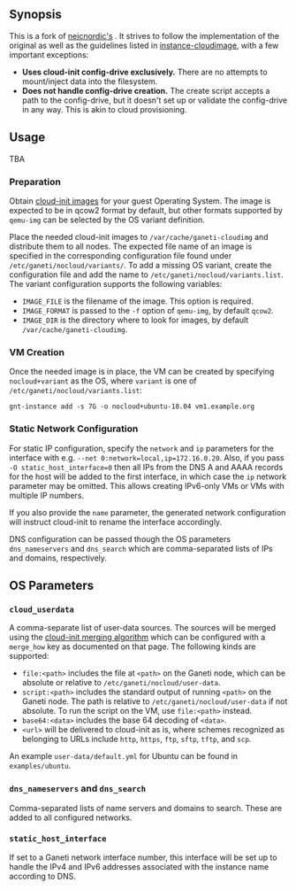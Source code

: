 ## Synopsis
This is a fork of [neicnordic's](https://github.com/neicnordic/ganeti-os-nocloud) . It strives to follow the implementation of the original as well as the guidelines listed in [instance-cloudimage][],  with a few important exceptions:

* **Uses cloud-init config-drive exclusively.** There are no attempts to mount/inject data into the filesystem.
* **Does not handle config-drive creation.** The create script accepts a path to the config-drive, but it doesn't set up or validate the config-drive in any way. This is akin to cloud provisioning.

## Usage
TBA

### Preparation

Obtain [cloud-init images][openstack-obtain-images] for your guest Operating
System.  The image is expected to be in qcow2 format by default, but other
formats supported by `qemu-img` can be selected by the OS variant
definition.

Place the needed cloud-init images to `/var/cache/ganeti-cloudimg` and
distribute them to all nodes.  The expected file name of an image is
specified in the corresponding configuration file found under
`/etc/ganeti/nocloud/variants/`.  To add a missing OS variant, create the
configuration file and add the name to `/etc/ganeti/nocloud/variants.list`.
The variant configuration supports the following variables:

  - `IMAGE_FILE` is the filename of the image. This option is required.
  - `IMAGE_FORMAT` is passed to the `-f` option of `qemu-img`, by default
    `qcow2`.
  - `IMAGE_DIR` is the directory where to look for images, by default
    `/var/cache/ganeti-cloudimg`.

### VM Creation

Once the needed image is in place, the VM can be created by specifying
`nocloud+variant` as the OS, where `variant` is one of
`/etc/ganeti/nocloud/variants.list`:

    gnt-instance add -s 7G -o nocloud+ubuntu-18.04 vm1.example.org

### Static Network Configuration

For static IP configuration, specify the `network` and `ip` parameters for
the interface with e.g. `--net 0:network=local,ip=172.16.0.20`.  Also, if
you pass `-O static_host_interface=0` then all IPs from the DNS A and AAAA
records for the host will be added to the first interface, in which case the
`ip` network parameter may be omitted.  This allows creating IPv6-only VMs
or VMs with multiple IP numbers.

If you also provide the `name` parameter, the generated network
configuration will instruct cloud-init to rename the interface accordingly.

DNS configuration can be passed though the OS parameters `dns_nameservers`
and `dns_search` which are comma-separated lists of IPs and domains,
respectively.

## OS Parameters

### `cloud_userdata`

A comma-separate list of user-data sources.  The sources will be merged
using the [cloud-init merging algorithm][cloud-init-merge] which can be
configured with a `merge_how` key as documented on that page. The following
kinds are supported:

  - `file:<path>` includes the file at `<path>` on the Ganeti node, which
    can be absolute or relative to `/etc/ganeti/nocloud/user-data`.
  - `script:<path>` includes the standard output of running `<path>` on the
    Ganeti node. The path is relative to `/etc/ganeti/nocloud/user-data` if
    not absolute. To run the script on the VM, use `file:<path>` instead.
  - `base64:<data>` includes the base 64 decoding of `<data>`.
  - `<url>` will be delivered to cloud-init as is, where schemes recognized
    as belonging to URLs include `http`, `https`, `ftp`, `sftp`, `tftp`, and
    `scp`.

An example `user-data/default.yml` for Ubuntu can be found in
`examples/ubuntu`.

### `dns_nameservers` and `dns_search`

Comma-separated lists of name servers and domains to search. These are added
to all configured networks.

### `static_host_interface`

If set to a Ganeti network interface number, this interface will be set up
to handle the IPv4 and IPv6 addresses associated with the instance name
according to DNS.


[Ganeti]: http://www.ganeti.org/
[cloud-init]: https://cloudinit.readthedocs.io/en/latest/
[NoCloud]: https://cloudinit.readthedocs.io/en/latest/topics/datasources/nocloud.html
[cloud-config]: https://cloudinit.readthedocs.io/en/latest/topics/format.html#cloud-config-data
[cloud-config-examples]: https://cloudinit.readthedocs.io/en/latest/topics/examples.html#yaml-examples
[cloud-init-merge]: https://cloudinit.readthedocs.io/en/latest/topics/merging.html
[openstack-obtain-images]: https://docs.openstack.org/image-guide/obtain-images.html
[instance-simpleimage]: https://github.com/ganeti/instance-simpleimage
[instance-cloudimage]: https://github.com/ganeti/instance-cloudimage
